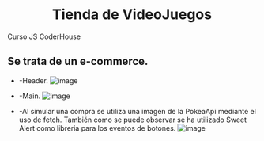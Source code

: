 <h1 align="center"> Tienda de VideoJuegos </h1>
Curso JS CoderHouse

## Se trata de un e-commerce.
 
* -Header.
![image](https://user-images.githubusercontent.com/101586871/200135051-714ee98a-5a31-43dd-aeae-56e1d3af697e.png)

* -Main.
![image](https://user-images.githubusercontent.com/101586871/200135082-23930d4d-0974-44a7-85d0-fffdd54c0725.png)

* -Al simular una compra se utiliza una imagen de la PokeaApi mediante el uso de fetch. También como se puede observar se ha utilizado Sweet Alert como libreria para los eventos de botones.
![image](https://user-images.githubusercontent.com/101586871/200135148-67f87891-7d63-4fa9-917b-8a3a8661ade8.png)
